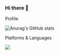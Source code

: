 ### Hi there 👋

Profile

![Anurag's GitHub stats](https://github-readme-stats.vercel.app/api?username=YangByeonghyeon&show_icons=true&theme=radical)

Platforms & Languages

<img src="https://img.shields.io/badge/Android-3DDC84?style=flat-square&logo=Android&logoColor=white"/>

<!--
**YangByeonghyeon/YangByeonghyeon** is a ✨ _special_ ✨ repository because its `README.md` (this file) appears on your GitHub profile.

Here are some ideas to get you started:

- 🔭 I’m currently working on ...
- 🌱 I’m currently learning ...
- 👯 I’m looking to collaborate on ...
- 🤔 I’m looking for help with ...
- 💬 Ask me about ...
- 📫 How to reach me: ...
- 😄 Pronouns: ...
- ⚡ Fun fact: ...
-->
